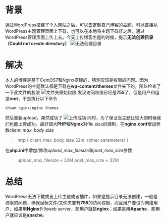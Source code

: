 # 背景
通过WordPress搭建了个人网站之后，可以去定制自己博客的主题，可以直接从WordPress主题管理页面上下载，也可以在本地将主题下载好之后，通过WordPress管理页面上传上去。今天上传博客主题的时候，提示**无法创建目录（Could not create directory）**
![无法创建目录](https://raw.githubusercontent.com/chingjustwe/my-blogs/master/Notebook/wordpress%20unable%20to%20add%20plugin/wordpress%20update%20fail.png)
# 解决
本人的博客是基于CentOS7和Nginx搭建的，猜测应该是权限的问题。因为WordPress的主题默认都是下载在**wp-content/themes**文件夹下的，所以检查了一下此文件的权限
![文件夹原始权限](https://raw.githubusercontent.com/chingjustwe/my-blogs/master/Notebook/wordpress%20unable%20to%20add%20plugin/theme%20privilege.png)
发现访问权限已经是**755**了，但是用户和组是**root**，于是执行以下命令
```
chown nginx:nginx themes
```
然后重新upload，果然成功了
![上传成功](https://raw.githubusercontent.com/chingjustwe/my-blogs/master/Notebook/wordpress%20unable%20to%20add%20plugin/wordpress%20upload%20theme%20success.png)
同时，为了保证当主题比较大的时候我们也能上传成功，最好调大**PHP**和**Nginx**对file size的控制，在**nginx.conf**增加参数*client_max_body_size*
> http {
    client_max_body_size 32m;
    (other parameters)
}

在**php.ini**中增加/修改*upload_max_filesize*和*post_max_size*参数
> upload_max_filesize = 32M
post_max_size = 32M

# 总结
WordPress无法下载或者上传主题或者插件，如果是提示目录无法创建，一般是权限的问题，确保目标文件/文件夹要有**755**的访问权限，而且用户要设为网络用户，如果用**Nginx**作为web server，那用户就是**nginx**；如果是用**Apache**，那用户就应该是**apache**。